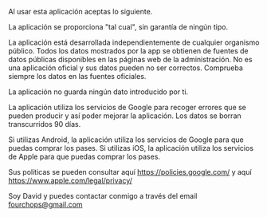 Al usar esta aplicación aceptas lo siguiente.

La aplicación se proporciona "tal cual", sin garantía de ningún tipo. 

La aplicación está desarrollada independientemente de cualquier organismo público. Todos los datos mostrados por la app se obtienen de fuentes de datos públicas disponibles en las páginas web de la administración. No es una aplicación oficial y sus datos pueden no ser correctos. Comprueba siempre los datos en las fuentes oficiales.

La aplicación no guarda ningún dato introducido por ti.

La aplicación utiliza los servicios de Google para recoger errores que se pueden producir y así poder mejorar la aplicación. Los datos se borran transcurridos 90 días.

Si utilizas Android, la aplicación utiliza los servicios de Google para que puedas comprar los pases.
Si utilizas iOS, la aplicación utiliza los servicios de Apple para que puedas comprar los pases.

Sus políticas se pueden consultar aquí https://policies.google.com/ y aquí https://www.apple.com/legal/privacy/

Soy David y puedes contactar conmigo a través del email fourchops@gmail.com
